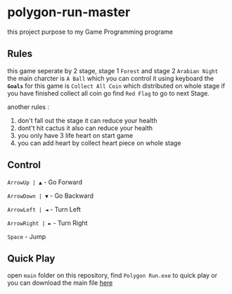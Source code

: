 # polygon-run-master
this project purpose to my Game Programming programe

## Rules
this game seperate by 2 stage, stage 1 `Forest` and stage 2 `Arabian Night`
the main charcter is `A Ball` which you can control it using keyboard
the **`Goals`** for this game is `Collect All Coin` which distributed on whole stage
if you have finished collect all coin go find `Red Flag` to go to next Stage.

another rules :
1. don't fall out the stage it can reduce your health
2. dont't hit cactus it also can reduce your health
3. you only have 3 life heart on start game
4. you can add heart by collect heart piece on whole stage

## Control
`ArrowUp | ▲` - Go Forward

`ArrowDown | ▼` - Go Backward

`ArrowLeft | ◄` - Turn Left

`ArrowRight | ►` - Turn Right

`Space` - Jump

## Quick Play
open `main` folder on this repository, find `Polygon Run.exe` to quick play
or you can download the main file [here](https://drive.google.com/file/d/1Olvgdrb7gQ2IhokFq0IOp-ZbNqSp21kA/view)
